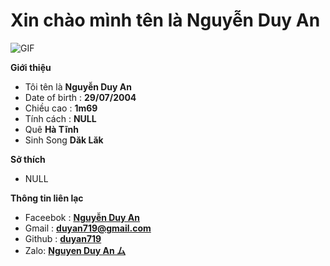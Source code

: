 
<h1> Xin chào mình tên là Nguyễn Duy An
</h1>
<align="center">
    <img align="center" alt="GIF" src="https://s10.gifyu.com/images/hutao-money-rain.gif" />




**Giới thiệu**

- Tôi tên là **Nguyễn Duy An**
- Date of birth : **29/07/2004**
- Chiều cao : **1m69**
- Tính cách : **NULL**
- Quê **Hà Tĩnh**
- Sinh Song **Dăk Lăk**

**Sở thích**

- NULL

**Thông tin liên lạc**

- Faceebok : **[Nguyễn Duy An](https://www.facebook.com/duyan.profile/)**
- Gmail : **[duyan719@gmail.com](https://gmail.com)**
- Github : **[duyan719](https://github.com/duyan719)**
- Zalo: **[Nguyen Duy An ム](0368567629)**
